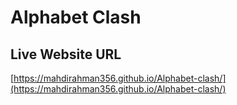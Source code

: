 # Alphabet Clash


## Live Website URL

[https://mahdirahman356.github.io/Alphabet-clash/](https://mahdirahman356.github.io/Alphabet-clash/) 
